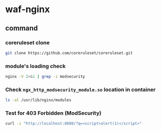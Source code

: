 # waf-nginx

## command

### coreruleset clone
```sh
git clone https://github.com/coreruleset/coreruleset.git
```

### module's loading check
```sh
nginx -V 2>&1 | grep -i modsecurity
```

### Check `ngx_http_modsecurity_module.so` location in container
```sh
ls -al /usr/lib/nginx/modules
```

### Test for 403 Forbidden (ModSecurity)
```sh
curl -i "http://localhost:8080/?q=<script>alert(1)</script>"
```